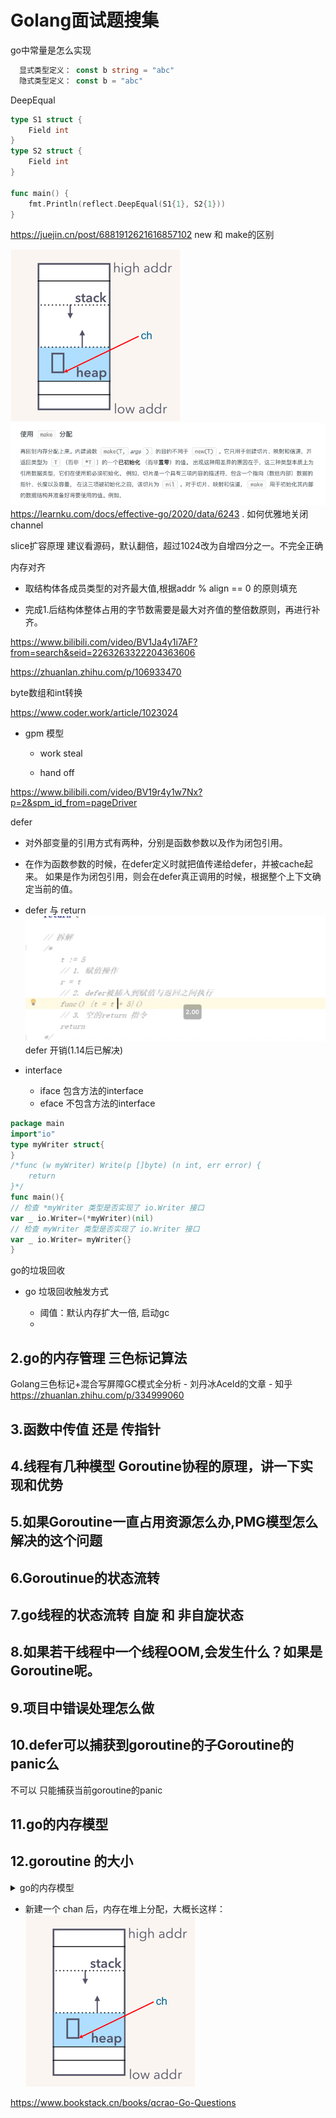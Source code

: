 # Golang面试题搜集

go中常量是怎么实现
  
```go
  显式类型定义： const b string = "abc"
  隐式类型定义： const b = "abc"
```

DeepEqual 
```go
type S1 struct {
    Field int
}
type S2 struct {
    Field int
}

func main() {
    fmt.Println(reflect.DeepEqual(S1{1}, S2{1}))
}
```

https://juejin.cn/post/6881912621616857102
new 和 make的区别
  
![img_1.png](img/img_1.png)
![img.png](img/img.png)
https://learnku.com/docs/effective-go/2020/data/6243
.
如何优雅地关闭 channel

slice扩容原理
  建议看源码，默认翻倍，超过1024改为自增四分之一。不完全正确


内存对齐

- 取结构体各成员类型的对齐最大值,根据addr % align == 0 的原则填充 
  
- 完成1.后结构体整体占用的字节数需要是最大对齐值的整倍数原则，再进行补齐。

https://www.bilibili.com/video/BV1Ja4y1i7AF?from=search&seid=2263263322204363606

https://zhuanlan.zhihu.com/p/106933470

byte数组和int转换
  
  https://www.coder.work/article/1023024



- gpm 模型

  - work steal
  
  - hand off

https://www.bilibili.com/video/BV19r4y1w7Nx?p=2&spm_id_from=pageDriver

 defer
  - 对外部变量的引用方式有两种，分别是函数参数以及作为闭包引用。
  - 在作为函数参数的时候，在defer定义时就把值传递给defer，并被cache起来。
    如果是作为闭包引用，则会在defer真正调用的时候，根据整个上下文确定当前的值。
    
  - defer 与 return
    ![defer与return](img/defer与return.png)
    defer 开销(1.14后已解决)
    
- interface 
  - iface 包含方法的interface
  - eface 不包含方法的interface
```go
package main
import"io"
type myWriter struct{
}
/*func (w myWriter) Write(p []byte) (n int, err error) {
    return
}*/
func main(){
// 检查 *myWriter 类型是否实现了 io.Writer 接口
var _ io.Writer=(*myWriter)(nil)
// 检查 myWriter 类型是否实现了 io.Writer 接口
var _ io.Writer= myWriter{}
}
```

go的垃圾回收

- go 垃圾回收触发方式 

  - 阈值：默认内存扩大一倍, 启动gc
  - 

## 2.go的内存管理 三色标记算法
Golang三色标记+混合写屏障GC模式全分析 - 刘丹冰Aceld的文章 - 知乎
https://zhuanlan.zhihu.com/p/334999060

## 3.函数中传值 还是 传指针

## 4.线程有几种模型 Goroutine协程的原理，讲一下实现和优势

## 5.如果Goroutine一直占用资源怎么办,PMG模型怎么解决的这个问题

## 6.Goroutinue的状态流转

## 7.go线程的状态流转 自旋 和 非自旋状态

## 8.如果若干线程中一个线程OOM,会发生什么？如果是Goroutine呢。

## 9.项目中错误处理怎么做

## 10.defer可以捕获到goroutine的子Goroutine的panic么
不可以 只能捕获当前goroutine的panic
## 11.go的内存模型

## 12.goroutine 的大小

<details>

  <summary>go的内存模型</summary>

  https://golang.org/ref/mem 

  https://chai2010.cn/advanced-go-programming-book/ch1-basic/ch1-05-mem.html

https://chai2010.cn/advanced-go-programming-book/ch1-basic/ch1-05-mem.html

</details>



- 新建一个 chan 后，内存在堆上分配，大概长这样：
![img_1.png](img/img_1.png)

https://www.bookstack.cn/books/qcrao-Go-Questions
